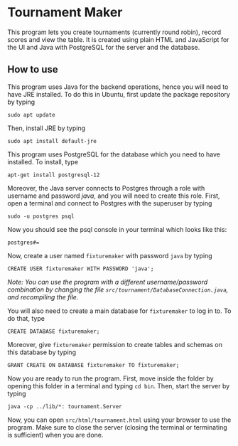 <h1>Tournament Maker</h1>

<p>This program lets you create tournaments (currently round robin), record scores and view the table. It is created using plain HTML and JavaScript for the UI and Java with PostgreSQL for the server and the database.</p>

<h2>How to use</h2>

<p>This program uses Java for the backend operations, hence you will need to have JRE installed. To do this in Ubuntu, first update the package repository by typing</p>

```
sudo apt update
```

<p>Then, install JRE by typing</p>

```
sudo apt install default-jre
```

<p>This program uses PostgreSQL for the database which you need to have installed. To install, type<p>

```
apt-get install postgresql-12 
```

<p>Moreover, the Java server connects to Postgres through a role with username and password <em>java</em>, and you will need to create this role. First, open a terminal and connect to Postgres with the superuser by typing</p>

```
sudo -u postgres psql
```

<p>Now you should see the psql console in your terminal which looks like this:</p>

```
postgres#=
```


<p>Now, create a user named <code>fixturemaker</code> with password <code>java</code> by typing</p>

```
CREATE USER fixturemaker WITH PASSWORD 'java';
```

<p><em>Note: You can use the program with a different username/password combination by changing the file <code>src/tournament/DatabaseConnection.java</code>, and recompiling the file.</em></p>

<p>You will also need to create a main database for <code>fixturemaker</code> to log in to. To do that, type</p>

```
CREATE DATABASE fixturemaker;
```

<p>Moreover, give <code>fixturemaker</code> permission to create tables and schemas on this database by typing</p>

```
GRANT CREATE ON DATABASE fixturemaker TO fixturemaker;
```

<p>Now you are ready to run the program. First, move inside the folder by opening this folder in a terminal and typing <code>cd bin</code>. Then, start the server by typing</p>

```
java -cp ../lib/*: tournament.Server
```

<p>Now, you can open <code>src/html/tournament.html</code> using your browser to use the program. Make sure to close the server (closing the terminal or terminating is sufficient) when you are done.</p>